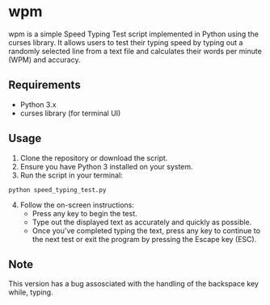 # wpm

wpm is a simple Speed Typing Test script implemented in Python using the curses library. It allows users to test their typing speed by typing out a randomly selected line from a text file and calculates their words per minute (WPM) and accuracy.

## Requirements

- Python 3.x
- curses library (for terminal UI)

## Usage

1. Clone the repository or download the script.
2. Ensure you have Python 3 installed on your system.
3. Run the script in your terminal:

```python speed_typing_test.py```

4. Follow the on-screen instructions:
   - Press any key to begin the test.
   - Type out the displayed text as accurately and quickly as possible.
   - Once you've completed typing the text, press any key to continue to the next test or exit the program by pressing the Escape key (ESC).

## Note

This version has a bug assosciated with the handling of the backspace key while, typing. 
